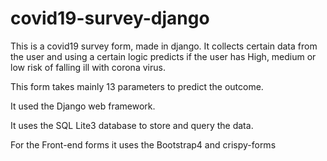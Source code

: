 # covid19-survey-django
This is a covid19 survey form, made in django. It collects certain data from the user and using a certain logic predicts if the user has High, medium or low risk of falling ill with corona virus.


This form takes mainly 13 parameters to predict the outcome.

It used the Django web framework.

It uses the SQL Lite3 database to store and query the data.

For the Front-end forms it uses the Bootstrap4 and crispy-forms
